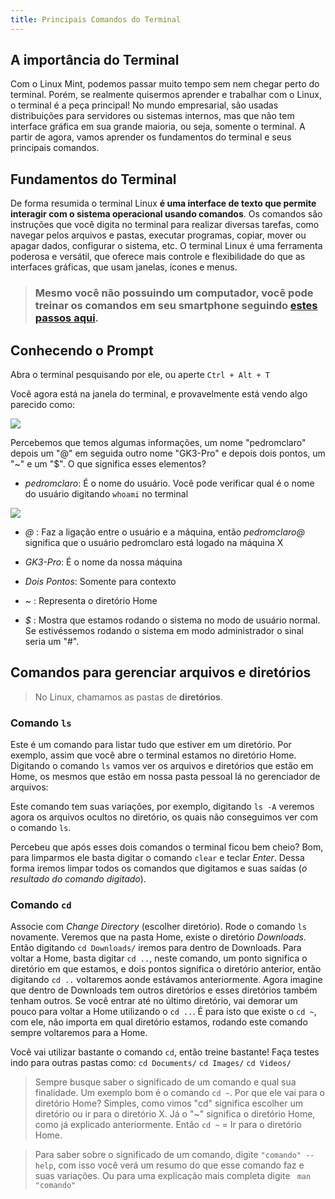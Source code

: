 ```yaml
---
title: Principais Comandos do Terminal
---
```


## A importância do Terminal

Com o Linux Mint, podemos passar muito tempo sem nem chegar perto do terminal. Porém, se realmente quisermos aprender e trabalhar com o Linux, o terminal é a peça principal! No mundo empresarial, são usadas distribuições para servidores ou sistemas internos, mas que não tem interface gráfica em sua grande maioria, ou seja, somente o terminal. A partir de agora, vamos aprender os fundamentos do terminal e seus principais comandos.

## Fundamentos do Terminal

De forma resumida o terminal Linux __é uma interface de texto que permite interagir com o sistema operacional usando comandos__. Os comandos são instruções que você digita no terminal para realizar diversas tarefas, como navegar pelos arquivos e pastas, executar programas, copiar, mover ou apagar dados, configurar o sistema, etc. O terminal Linux é uma ferramenta poderosa e versátil, que oferece mais controle e flexibilidade do que as interfaces gráficas, que usam janelas, ícones e menus.

> ### Mesmo você não possuindo um computador, você pode treinar os comandos em seu smartphone seguindo [estes passos aqui](#).

## Conhecendo o Prompt 

Abra o terminal pesquisando por ele, ou aperte `Ctrl + Alt + T`

Você agora está na janela do terminal, e provavelmente está vendo algo parecido como:

![](https://i.ibb.co/dtkPpwm/terminal-prompt.gif)

Percebemos que temos algumas informações, um nome "pedromclaro" depois um "@" em seguida outro nome "GK3-Pro" e depois dois pontos, um "~" e um "$". O que significa esses elementos?

 - _pedromclaro_: É o nome do usuário. Você pode verificar qual é o nome do usuário digitando `whoami` no terminal

 ![](https://i.ibb.co/4SttX5N/whoami.gif)

 - _@_ : Faz a ligação entre o usuário e a máquina, então _pedromclaro@_ significa que o usuário pedromclaro está logado na máquina X

 - _GK3-Pro_: É o nome da nossa máquina

 - _Dois Pontos_: Somente para contexto

 - _~_ : Representa o diretório Home

 - _$_ : Mostra que estamos rodando o sistema no modo de usuário normal. Se estivéssemos rodando o sistema em modo administrador o sinal seria um "#".

## Comandos para gerenciar arquivos e diretórios

> No Linux, chamamos as pastas de __diretórios__.

### Comando `ls`
Este é um comando para listar tudo que estiver em um diretório. Por exemplo, assim que você abre o terminal estamos no diretório Home. Digitando o comando `ls` vamos ver os arquivos e diretórios que estão em Home, os mesmos que estão em nossa pasta pessoal lá no gerenciador de arquivos:

Este comando tem suas variações, por exemplo, digitando `ls -A` veremos agora os arquivos ocultos no diretório, os quais não conseguimos ver com o comando `ls`.

Percebeu que após esses dois comandos o terminal ficou bem cheio? Bom, para limparmos ele basta digitar o comando `clear` e teclar _Enter_. Dessa forma iremos limpar todos os comandos que digitamos e suas saídas (_o resultado do comando digitado_).

### Comando `cd`
Associe com _Change Directory_ (escolher diretório). Rode o comando `ls` novamente. Veremos que na pasta Home, existe o diretório _Downloads_. Então digitando `cd Downloads/` iremos para dentro de Downloads. Para voltar a Home, basta digitar `cd ..`, neste comando, um ponto significa o diretório em que estamos, e dois pontos significa o diretório anterior, então digitando `cd ..` voltaremos aonde estávamos anteriormente. Agora imagine que dentro de Downloads tem outros diretórios e esses diretórios também tenham outros. Se você entrar até no último diretório, vai demorar um pouco para voltar a Home utilizando o `cd ..`. É para isto que existe o `cd ~`, com ele, não importa em qual diretório estamos, rodando este comando sempre voltaremos para a Home.

Você vai utilizar bastante o comando `cd`, então treine bastante! Faça testes indo para outras pastas como: `cd Documents/` `cd Images/` `cd Videos/`

> Sempre busque saber o significado de um comando e qual sua finalidade. Um exemplo bom é o comando `cd ~`. Por que ele vai para o diretório Home? Simples, como vimos "cd" significa escolher um diretório ou ir para o diretório X. Já o "~" significa o diretório Home, como já explicado anteriormente. Então `cd ~` = Ir para o diretório Home.

> Para saber sobre o significado de um comando, digite `"comando" --help`, com isso você verá um resumo do que esse comando faz e suas variações. Ou para uma explicação mais completa digite ` man "comando"`











